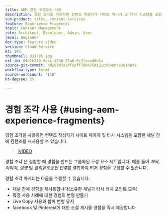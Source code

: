 ```yaml
---
title: AEM 경험 구성요소 사용
description: 경험 조각을 사용하면 컨텐츠 작성자가 사이트 페이지 및 타사 시스템을 포함한 채널 간에 컨텐츠를 재사용할 수 있습니다.
sub-product: sites, content-services
feature: Experience Fragments
topic: Content Management
role: Architect, Developer, Admin, User
level: Beginner
doc-type: feature video
version: Cloud Service
kt: 194
thumbnail: 331785.jpg
exl-id: 84d2b240-5ecc-4230-97a0-6c2faead8d1a
source-git-commit: ad203d7a34f5eff7de4768131c9b4ebae261da93
workflow-type: tm+mt
source-wordcount: '118'
ht-degree: 2%

---
```


# 경험 조각 사용 {#using-aem-experience-fragments}

경험 조각을 사용하면 컨텐츠 작성자가 사이트 페이지 및 타사 시스템을 포함한 채널 간에 컨텐츠를 재사용할 수 있습니다.

>[!VIDEO](https://video.tv.adobe.com/v/331785/?quality=12&learn=on)

경험 조각 은 결합할 때 경험을 만드는 그룹화된 구성 요소 세트입니다. 예를 들어 *제목*, *이미지*, *설명* 및 *클릭유도문안 단추*&#x200B;를 결합하여 티저 경험을 구성할 수 있습니다.

경험 조각 마케터는 다음을 수행할 수 있습니다.

* 채널 간에 경험을 재사용합니다(소유한 채널과 타사 터치 포인트 모두)
* 특정 사용 사례에 대한 경험의 변형 만들기
* Live Copy 사용과 함께 변형 유지
* facebook 및 Pinterest에 대한 소셜 게시물 경험을 즉시 제공합니다
